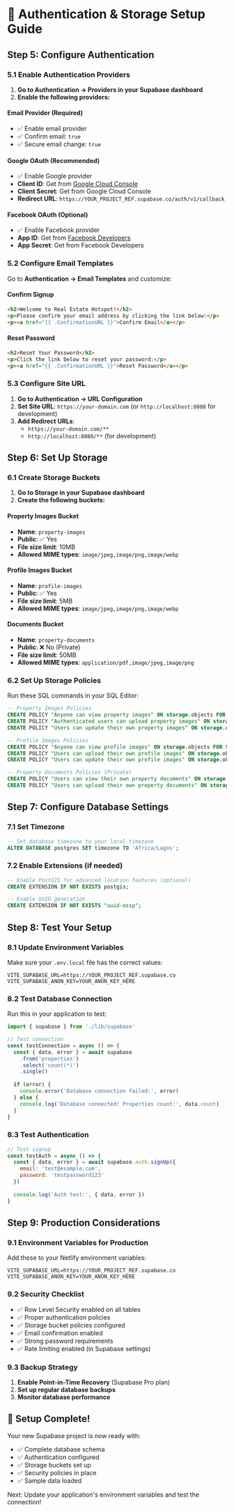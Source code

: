 # 🔐 Authentication & Storage Setup Guide

## Step 5: Configure Authentication

### 5.1 Enable Authentication Providers

1. **Go to Authentication → Providers in your Supabase dashboard**
2. **Enable the following providers:**

#### Email Provider (Required)
- ✅ Enable email provider
- ✅ Confirm email: `true`
- ✅ Secure email change: `true`

#### Google OAuth (Recommended)
- ✅ Enable Google provider
- **Client ID**: Get from [Google Cloud Console](https://console.cloud.google.com/)
- **Client Secret**: Get from Google Cloud Console
- **Redirect URL**: `https://YOUR_PROJECT_REF.supabase.co/auth/v1/callback`

#### Facebook OAuth (Optional)
- ✅ Enable Facebook provider
- **App ID**: Get from [Facebook Developers](https://developers.facebook.com/)
- **App Secret**: Get from Facebook Developers

### 5.2 Configure Email Templates

Go to **Authentication → Email Templates** and customize:

#### Confirm Signup
```html
<h2>Welcome to Real Estate Hotspot!</h2>
<p>Please confirm your email address by clicking the link below:</p>
<p><a href="{{ .ConfirmationURL }}">Confirm Email</a></p>
```

#### Reset Password
```html
<h2>Reset Your Password</h2>
<p>Click the link below to reset your password:</p>
<p><a href="{{ .ConfirmationURL }}">Reset Password</a></p>
```

### 5.3 Configure Site URL

1. **Go to Authentication → URL Configuration**
2. **Set Site URL**: `https://your-domain.com` (or `http://localhost:8080` for development)
3. **Add Redirect URLs**:
   - `https://your-domain.com/**`
   - `http://localhost:8080/**` (for development)

## Step 6: Set Up Storage

### 6.1 Create Storage Buckets

1. **Go to Storage in your Supabase dashboard**
2. **Create the following buckets:**

#### Property Images Bucket
- **Name**: `property-images`
- **Public**: ✅ Yes
- **File size limit**: 10MB
- **Allowed MIME types**: `image/jpeg,image/png,image/webp`

#### Profile Images Bucket
- **Name**: `profile-images`
- **Public**: ✅ Yes
- **File size limit**: 5MB
- **Allowed MIME types**: `image/jpeg,image/png,image/webp`

#### Documents Bucket
- **Name**: `property-documents`
- **Public**: ❌ No (Private)
- **File size limit**: 50MB
- **Allowed MIME types**: `application/pdf,image/jpeg,image/png`

### 6.2 Set Up Storage Policies

Run these SQL commands in your SQL Editor:

```sql
-- Property Images Policies
CREATE POLICY "Anyone can view property images" ON storage.objects FOR SELECT USING (bucket_id = 'property-images');
CREATE POLICY "Authenticated users can upload property images" ON storage.objects FOR INSERT WITH CHECK (bucket_id = 'property-images' AND auth.role() = 'authenticated');
CREATE POLICY "Users can update their own property images" ON storage.objects FOR UPDATE USING (bucket_id = 'property-images' AND auth.uid()::text = (storage.foldername(name))[1]);

-- Profile Images Policies
CREATE POLICY "Anyone can view profile images" ON storage.objects FOR SELECT USING (bucket_id = 'profile-images');
CREATE POLICY "Users can upload their own profile images" ON storage.objects FOR INSERT WITH CHECK (bucket_id = 'profile-images' AND auth.uid()::text = (storage.foldername(name))[1]);
CREATE POLICY "Users can update their own profile images" ON storage.objects FOR UPDATE USING (bucket_id = 'profile-images' AND auth.uid()::text = (storage.foldername(name))[1]);

-- Property Documents Policies (Private)
CREATE POLICY "Users can view their own property documents" ON storage.objects FOR SELECT USING (bucket_id = 'property-documents' AND auth.uid()::text = (storage.foldername(name))[1]);
CREATE POLICY "Users can upload their own property documents" ON storage.objects FOR INSERT WITH CHECK (bucket_id = 'property-documents' AND auth.uid()::text = (storage.foldername(name))[1]);
```

## Step 7: Configure Database Settings

### 7.1 Set Timezone
```sql
-- Set database timezone to your local timezone
ALTER DATABASE postgres SET timezone TO 'Africa/Lagos';
```

### 7.2 Enable Extensions (if needed)
```sql
-- Enable PostGIS for advanced location features (optional)
CREATE EXTENSION IF NOT EXISTS postgis;

-- Enable UUID generation
CREATE EXTENSION IF NOT EXISTS "uuid-ossp";
```

## Step 8: Test Your Setup

### 8.1 Update Environment Variables

Make sure your `.env.local` file has the correct values:

```env
VITE_SUPABASE_URL=https://YOUR_PROJECT_REF.supabase.co
VITE_SUPABASE_ANON_KEY=YOUR_ANON_KEY_HERE
```

### 8.2 Test Database Connection

Run this in your application to test:

```javascript
import { supabase } from './lib/supabase'

// Test connection
const testConnection = async () => {
  const { data, error } = await supabase
    .from('properties')
    .select('count(*)')
    .single()
  
  if (error) {
    console.error('Database connection failed:', error)
  } else {
    console.log('Database connected! Properties count:', data.count)
  }
}
```

### 8.3 Test Authentication

```javascript
// Test signup
const testAuth = async () => {
  const { data, error } = await supabase.auth.signUp({
    email: 'test@example.com',
    password: 'testpassword123'
  })
  
  console.log('Auth test:', { data, error })
}
```

## Step 9: Production Considerations

### 9.1 Environment Variables for Production

Add these to your Netlify environment variables:

```
VITE_SUPABASE_URL=https://YOUR_PROJECT_REF.supabase.co
VITE_SUPABASE_ANON_KEY=YOUR_ANON_KEY_HERE
```

### 9.2 Security Checklist

- ✅ Row Level Security enabled on all tables
- ✅ Proper authentication policies
- ✅ Storage bucket policies configured
- ✅ Email confirmation enabled
- ✅ Strong password requirements
- ✅ Rate limiting enabled (in Supabase settings)

### 9.3 Backup Strategy

1. **Enable Point-in-Time Recovery** (Supabase Pro plan)
2. **Set up regular database backups**
3. **Monitor database performance**

## 🎉 Setup Complete!

Your new Supabase project is now ready with:
- ✅ Complete database schema
- ✅ Authentication configured
- ✅ Storage buckets set up
- ✅ Security policies in place
- ✅ Sample data loaded

Next: Update your application's environment variables and test the connection!